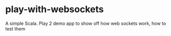 # play-with-websockets
A simple Scala. Play 2 demo app to show off how web sockets work, how to test them

